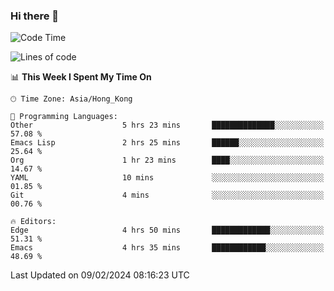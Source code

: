 ### Hi there 👋

<!--
**nicehiro/nicehiro** is a ✨ _special_ ✨ repository because its `README.md` (this file) appears on your GitHub profile.

Here are some ideas to get you started:

- 🔭 I’m currently working on ...
- 🌱 I’m currently learning ...
- 👯 I’m looking to collaborate on ...
- 🤔 I’m looking for help with ...
- 💬 Ask me about ...
- 📫 How to reach me: ...
- 😄 Pronouns: ...
- ⚡ Fun fact: ...
-->

<!--START_SECTION:waka-->
![Code Time](http://img.shields.io/badge/Code%20Time-224%20hrs-blue)

![Lines of code](https://img.shields.io/badge/From%20Hello%20World%20I%27ve%20Written-2.6%20million%20lines%20of%20code-blue)

📊 **This Week I Spent My Time On** 

```text
🕑︎ Time Zone: Asia/Hong_Kong

💬 Programming Languages: 
Other                    5 hrs 23 mins       ██████████████░░░░░░░░░░░   57.08 % 
Emacs Lisp               2 hrs 25 mins       ██████░░░░░░░░░░░░░░░░░░░   25.64 % 
Org                      1 hr 23 mins        ████░░░░░░░░░░░░░░░░░░░░░   14.67 % 
YAML                     10 mins             ░░░░░░░░░░░░░░░░░░░░░░░░░   01.85 % 
Git                      4 mins              ░░░░░░░░░░░░░░░░░░░░░░░░░   00.76 % 

🔥 Editors: 
Edge                     4 hrs 50 mins       █████████████░░░░░░░░░░░░   51.31 % 
Emacs                    4 hrs 35 mins       ████████████░░░░░░░░░░░░░   48.69 % 
```


 Last Updated on 09/02/2024 08:16:23 UTC
<!--END_SECTION:waka-->
